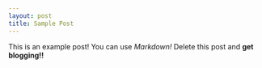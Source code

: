 ```yaml
---
layout: post
title: Sample Post
---
```

This is an example post! You can use *Markdown!* Delete this post and **get blogging!!**
